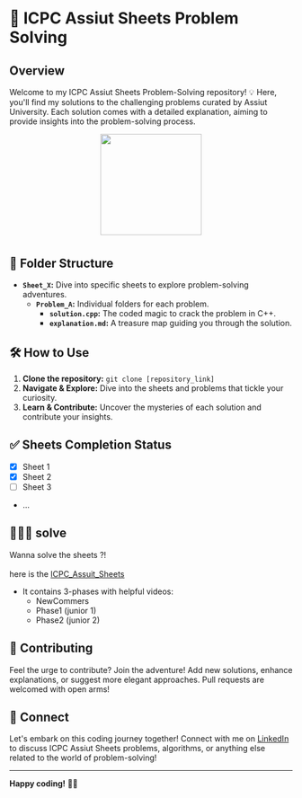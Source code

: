 # 🚀 ICPC Assiut Sheets Problem Solving

## Overview

Welcome to my ICPC Assiut Sheets Problem-Solving repository! 💡 Here, you'll find my solutions to the challenging problems curated by Assiut University. Each solution comes with a detailed explanation, aiming to provide insights into the problem-solving process.

<p align="center" style="margin-bottom: 10mm;">
  <img height="180" src="https://media.giphy.com/media/Ztzt8zhmmpVPUiSNMX/giphy.gif" />
</p>

## 📁 Folder Structure

- **`Sheet_X`:** Dive into specific sheets to explore problem-solving adventures.
  - **`Problem_A`:** Individual folders for each problem.
    - **`solution.cpp`:** The coded magic to crack the problem in C++.
    - **`explanation.md`:** A treasure map guiding you through the solution.

## 🛠️ How to Use
1. **Clone the repository:** `git clone [repository_link]`
2. **Navigate & Explore:** Dive into the sheets and problems that tickle your curiosity.
3. **Learn & Contribute:** Uncover the mysteries of each solution and contribute your insights.

## ✅ Sheets Completion Status

- [x] Sheet 1
- [x] Sheet 2
- [ ] Sheet 3
- ...

## 👨‍💻🤖 solve

  Wanna solve the sheets ?! <br>                                 
  here is the [ICPC_Assuit_Sheets](https://docs.google.com/spreadsheets/u/0/d/1EbbsotAwb0zuuwxyzs8l2qh8twqw-sNcNbAjCK1kXaE/htmlview#)
- It contains 3-phases with helpful videos:
  - NewCommers
  - Phase1 (junior 1)
  - Phase2 (junior 2)

## 🌟 Contributing

Feel the urge to contribute? Join the adventure! Add new solutions, enhance explanations, or suggest more elegant approaches. Pull requests are welcomed with open arms!

## 🤝 Connect

Let's embark on this coding journey together! Connect with me on [LinkedIn](https://www.linkedin.com/in/seif-eldarageely-a27125227/) to discuss ICPC Assiut Sheets problems, algorithms, or anything else related to the world of problem-solving!

---

**Happy coding!** 🚀✨
